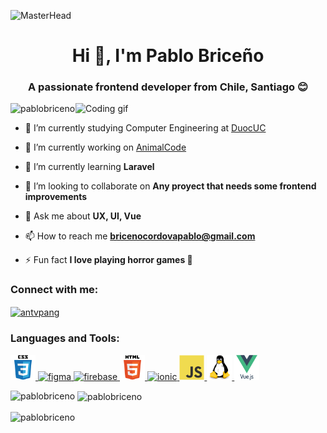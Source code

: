 ![MasterHead](https://i.ibb.co/Ryhqbrv/IMG-7427.jpg)
<h1 align="center">Hi 👋, I'm Pablo Briceño</h1>
<h3 align="center">A passionate frontend developer from Chile, Santiago 😊</h3>
<img align="right" alt="Coding gif" width="400" src="https://i.pinimg.com/originals/41/7e/be/417ebee986aec41629278b1e04cfbfe9.gif">

<p align="left"> <img src="https://komarev.com/ghpvc/?username=pablobriceno&label=Profile%20views&color=0e75b6&style=flat" alt="pablobriceno" /> </p>

- 🏫 I’m currently studying Computer Engineering at [DuocUC](https://www.duoc.cl/)

- 🔭 I’m currently working on [AnimalCode](https://animalcode.gq/)

- 🌱 I’m currently learning **Laravel**

- 👯 I’m looking to collaborate on **Any proyect that needs some frontend improvements**

- 💬 Ask me about **UX, UI, Vue**

- 📫 How to reach me **bricenocordovapablo@gmail.com**

- ⚡ Fun fact **I love playing horror games 👻**

<h3 align="left">Connect with me:</h3>
<p align="left">
<a href="https://instagram.com/antvpang" target="blank"><img align="center" src="https://raw.githubusercontent.com/rahuldkjain/github-profile-readme-generator/master/src/images/icons/Social/instagram.svg" alt="antvpang" height="30" width="40" /></a>
</p>

<h3 align="left">Languages and Tools:</h3>
<p align="left"> <a href="https://www.w3schools.com/css/" target="_blank" rel="noreferrer"> <img src="https://raw.githubusercontent.com/devicons/devicon/master/icons/css3/css3-original-wordmark.svg" alt="css3" width="40" height="40"/> </a> <a href="https://www.figma.com/" target="_blank" rel="noreferrer"> <img src="https://www.vectorlogo.zone/logos/figma/figma-icon.svg" alt="figma" width="40" height="40"/> </a> <a href="https://firebase.google.com/" target="_blank" rel="noreferrer"> <img src="https://www.vectorlogo.zone/logos/firebase/firebase-icon.svg" alt="firebase" width="40" height="40"/> </a> <a href="https://www.w3.org/html/" target="_blank" rel="noreferrer"> <img src="https://raw.githubusercontent.com/devicons/devicon/master/icons/html5/html5-original-wordmark.svg" alt="html5" width="40" height="40"/> </a> <a href="https://ionicframework.com" target="_blank" rel="noreferrer"> <img src="https://upload.wikimedia.org/wikipedia/commons/d/d1/Ionic_Logo.svg" alt="ionic" width="40" height="40"/> </a> <a href="https://developer.mozilla.org/en-US/docs/Web/JavaScript" target="_blank" rel="noreferrer"> <img src="https://raw.githubusercontent.com/devicons/devicon/master/icons/javascript/javascript-original.svg" alt="javascript" width="40" height="40"/> </a> <a href="https://www.linux.org/" target="_blank" rel="noreferrer"> <img src="https://raw.githubusercontent.com/devicons/devicon/master/icons/linux/linux-original.svg" alt="linux" width="40" height="40"/> </a> <a href="https://vuejs.org/" target="_blank" rel="noreferrer"> <img src="https://raw.githubusercontent.com/devicons/devicon/master/icons/vuejs/vuejs-original-wordmark.svg" alt="vuejs" width="40" height="40"/> </a> </p>

<p><img align="left" src="https://github-readme-stats.vercel.app/api/top-langs?username=pablobriceno&show_icons=true&locale=en&layout=compact" alt="pablobriceno" /></p>

<p>&nbsp;<img align="center" src="https://github-readme-stats.vercel.app/api?username=pablobriceno&show_icons=true&locale=en" alt="pablobriceno" /></p>

<p><img align="center" src="https://github-readme-streak-stats.herokuapp.com/?user=pablobriceno&" alt="pablobriceno" /></p>
